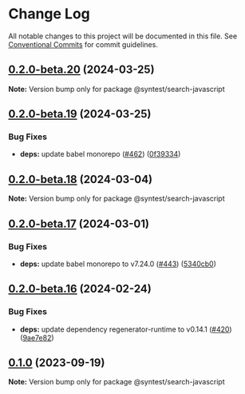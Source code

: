 # Change Log

All notable changes to this project will be documented in this file.
See [Conventional Commits](https://conventionalcommits.org) for commit guidelines.

## [0.2.0-beta.20](https://github.com/syntest-framework/syntest-javascript/compare/@syntest/search-javascript@0.2.0-beta.19...@syntest/search-javascript@0.2.0-beta.20) (2024-03-25)

**Note:** Version bump only for package @syntest/search-javascript

## [0.2.0-beta.19](https://github.com/syntest-framework/syntest-javascript/compare/@syntest/search-javascript@0.2.0-beta.18...@syntest/search-javascript@0.2.0-beta.19) (2024-03-25)

### Bug Fixes

- **deps:** update babel monorepo ([#462](https://github.com/syntest-framework/syntest-javascript/issues/462)) ([0f39334](https://github.com/syntest-framework/syntest-javascript/commit/0f3933497b3110e27f135863c33a92bcaf164db5))

## [0.2.0-beta.18](https://github.com/syntest-framework/syntest-javascript/compare/@syntest/search-javascript@0.2.0-beta.17...@syntest/search-javascript@0.2.0-beta.18) (2024-03-04)

**Note:** Version bump only for package @syntest/search-javascript

## [0.2.0-beta.17](https://github.com/syntest-framework/syntest-javascript/compare/@syntest/search-javascript@0.2.0-beta.16...@syntest/search-javascript@0.2.0-beta.17) (2024-03-01)

### Bug Fixes

- **deps:** update babel monorepo to v7.24.0 ([#443](https://github.com/syntest-framework/syntest-javascript/issues/443)) ([5340cb0](https://github.com/syntest-framework/syntest-javascript/commit/5340cb03ef667efa94d06e1a2f502cd74bb00325))

## [0.2.0-beta.16](https://github.com/syntest-framework/syntest-javascript/compare/@syntest/search-javascript@0.2.0-beta.15...@syntest/search-javascript@0.2.0-beta.16) (2024-02-24)

### Bug Fixes

- **deps:** update dependency regenerator-runtime to v0.14.1 ([#420](https://github.com/syntest-framework/syntest-javascript/issues/420)) ([9ae7e82](https://github.com/syntest-framework/syntest-javascript/commit/9ae7e82044a70ee660b07cabed75b1d287649cd0))

## [0.1.0](https://github.com/syntest-framework/syntest-javascript/compare/@syntest/search-javascript@0.1.0-beta.20...@syntest/search-javascript@0.1.0) (2023-09-19)

**Note:** Version bump only for package @syntest/search-javascript
